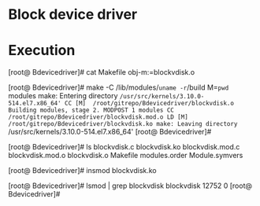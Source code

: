 # Block device driver

# Execution

[root@ Bdevicedriver]# cat Makefile
obj-m:=blockvdisk.o

[root@ Bdevicedriver]# make -C /lib/modules/`uname -r`/build M=`pwd` modules
make: Entering directory `/usr/src/kernels/3.10.0-514.el7.x86_64'
  CC [M]  /root/gitrepo/Bdevicedriver/blockvdisk.o
  Building modules, stage 2.
  MODPOST 1 modules
  CC      /root/gitrepo/Bdevicedriver/blockvdisk.mod.o
  LD [M]  /root/gitrepo/Bdevicedriver/blockvdisk.ko
make: Leaving directory `/usr/src/kernels/3.10.0-514.el7.x86_64'
[root@ Bdevicedriver]#

[root@ Bdevicedriver]# ls
blockvdisk.c  blockvdisk.ko  blockvdisk.mod.c  blockvdisk.mod.o  blockvdisk.o  Makefile  modules.order  Module.symvers

[root@ Bdevicedriver]# insmod blockvdisk.ko

[root@ Bdevicedriver]# lsmod | grep blockvdisk
blockvdisk             12752  0
[root@ Bdevicedriver]#
